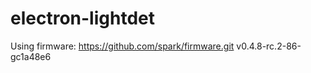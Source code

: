 # electron-lightdet

Using firmware: 
  https://github.com/spark/firmware.git
  v0.4.8-rc.2-86-gc1a48e6
